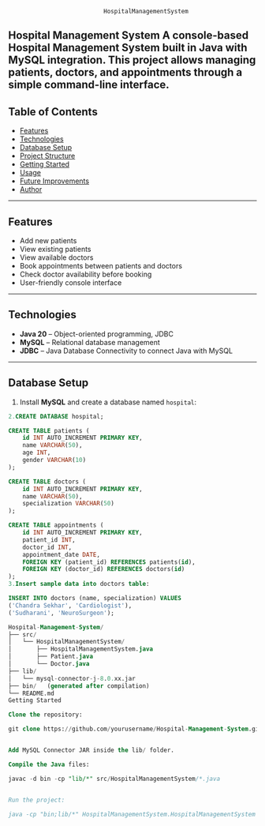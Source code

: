                                HospitalManagementSystem
Hospital Management System  A console-based Hospital Management System built in Java with MySQL integration.   This project allows managing patients, doctors, and appointments through a simple command-line interface.
---

## **Table of Contents**
- [Features](#features)
- [Technologies](#technologies)
- [Database Setup](#database-setup)
- [Project Structure](#project-structure)
- [Getting Started](#getting-started)
- [Usage](#usage)
- [Future Improvements](#future-improvements)
- [Author](#author)

---

## **Features**
- Add new patients
- View existing patients
- View available doctors
- Book appointments between patients and doctors
- Check doctor availability before booking
- User-friendly console interface

---

## **Technologies**
- **Java 20** – Object-oriented programming, JDBC  
- **MySQL** – Relational database management  
- **JDBC** – Java Database Connectivity to connect Java with MySQL  

---

## **Database Setup**
1. Install **MySQL** and create a database named `hospital`:

```sql
2.CREATE DATABASE hospital;

CREATE TABLE patients (
    id INT AUTO_INCREMENT PRIMARY KEY,
    name VARCHAR(50),
    age INT,
    gender VARCHAR(10)
);

CREATE TABLE doctors (
    id INT AUTO_INCREMENT PRIMARY KEY,
    name VARCHAR(50),
    specialization VARCHAR(50)
);

CREATE TABLE appointments (
    id INT AUTO_INCREMENT PRIMARY KEY,
    patient_id INT,
    doctor_id INT,
    appointment_date DATE,
    FOREIGN KEY (patient_id) REFERENCES patients(id),
    FOREIGN KEY (doctor_id) REFERENCES doctors(id)
);
3.Insert sample data into doctors table:

INSERT INTO doctors (name, specialization) VALUES
('Chandra Sekhar', 'Cardiologist'),
('Sudharani', 'NeuroSurgeon');

Hospital-Management-System/
├── src/
│   └── HospitalManagementSystem/
│       ├── HospitalManagementSystem.java
│       ├── Patient.java
│       └── Doctor.java
├── lib/
│   └── mysql-connector-j-8.0.xx.jar
├── bin/   (generated after compilation)
└── README.md
Getting Started

Clone the repository:

git clone https://github.com/yourusername/Hospital-Management-System.git


Add MySQL Connector JAR inside the lib/ folder.

Compile the Java files:

javac -d bin -cp "lib/*" src/HospitalManagementSystem/*.java


Run the project:

java -cp "bin;lib/*" HospitalManagementSystem.HospitalManagementSystem
